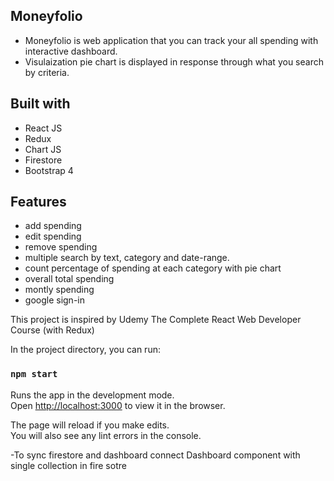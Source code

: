## Moneyfolio
<ul>
<li>Moneyfolio is web application that you can track your all spending with interactive dashboard.</li> 
<li>Visulaization pie chart is displayed in response through what you search by criteria.</li> 
</ul>

## Built with
<ul>
<li>React JS</li>
<li>Redux</li>
<li>Chart JS</li>
<li>Firestore</li>
<li>Bootstrap 4</li>
</ul>

## Features
<ul>
<li>add spending</li>
<li>edit spending</li>
<li>remove spending</li>
<li>multiple search by text, category and date-range.</li>
<li>count percentage of spending at each category with pie chart</li>
<li>overall total spending</li> 
<li>montly spending</li>
<li>google sign-in</li>
</ul>

This project is inspired by Udemy The Complete React Web Developer Course (with Redux)

In the project directory, you can run:

### `npm start`

Runs the app in the development mode.<br>
Open [http://localhost:3000](http://localhost:3000) to view it in the browser.

The page will reload if you make edits.<br>
You will also see any lint errors in the console.

-To sync firestore and dashboard
connect Dashboard component with single collection
in fire sotre 
